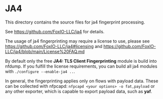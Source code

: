# JA4

This directory contains the source files for ja4 fingerprint processing. 

See https://github.com/FoxIO-LLC/ja4 for details. 

The usage of ja4 fingerprinting may require a license to use, please see
https://github.com/FoxIO-LLC/ja4#licensing and
https://github.com/FoxIO-LLC/ja4/blob/main/License%20FAQ.md

By default only the free **JA4: TLS Client Fingerprinting** module is build into nfdump. If you fulfill the license requirements, you can build all ja4 modules with `./configure --enable-ja4 ..`. 

In general, the fingerprinting applies only on flows with payload data. These can be collected with nfpcapd: `nfpcapd <your options> -o fat,payload` or any other exporter, which is capable to export payload data, such as **yaf**.






